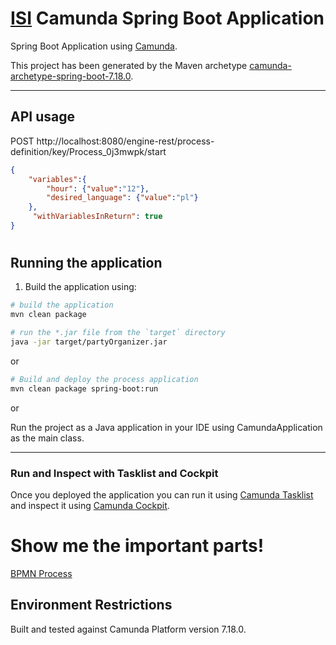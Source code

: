 # [ISI](../README.md) Camunda Spring Boot Application
Spring Boot Application using [Camunda](http://docs.camunda.org).

This project has been generated by the Maven archetype
[camunda-archetype-spring-boot-7.18.0](https://docs.camunda.org/manual/latest/user-guide/process-applications/maven-archetypes/).

---

## API usage

POST  http://localhost:8080/engine-rest/process-definition/key/Process_0j3mwpk/start

```json
{
    "variables":{
        "hour": {"value":"12"},
        "desired_language": {"value":"pl"}
    },
     "withVariablesInReturn": true
}
```

#

## Running the application
1. Build the application using:

```bash
# build the application
mvn clean package

# run the *.jar file from the `target` directory
java -jar target/partyOrganizer.jar
```
or

```bash
# Build and deploy the process application
mvn clean package spring-boot:run
```
or

Run the project as a Java application in your IDE using CamundaApplication as the main class.

---

### Run and Inspect with Tasklist and Cockpit
Once you deployed the application you can run it using
[Camunda Tasklist](http://docs.camunda.org/latest/guides/user-guide/#tasklist)
and inspect it using
[Camunda Cockpit](http://docs.camunda.org/latest/guides/user-guide/#cockpit).

# Show me the important parts!
[BPMN Process](src/main/resources/process.bpmn)

## Environment Restrictions
Built and tested against Camunda Platform version 7.18.0.
